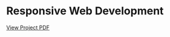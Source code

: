# Responsive Web Development

[View Project PDF](https://github.com/tarintrader/NCI/new/main/Responsive%20Web%20Development)
